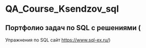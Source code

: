 # QA_Course_Ksendzov_sql
## Портфолио задач по SQL с решениями (
Упражнения по SQL сайт https://www.sql-ex.ru/)
